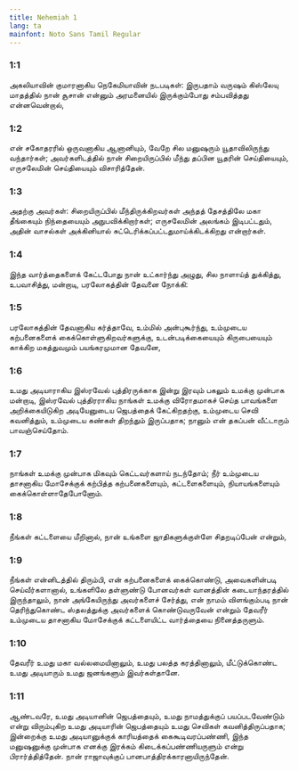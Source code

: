 ```yaml
---
title: Nehemiah 1
lang: ta
mainfont: Noto Sans Tamil Regular
---
```


###  1:1

அகலியாவின் குமாரனாகிய நெகேமியாவின் நடபடிகள்: இருபதாம் வருஷம் கிஸ்லேயு மாதத்தில் நான் சூசான் என்னும் அரமனையில் இருக்கும்போது சம்பவித்தது என்னவென்றால்,

###  1:2

என் சகோதரரில் ஒருவனாகிய ஆனானியும், வேறே சில மனுஷரும் யூதாவிலிருந்து வந்தார்கள்; அவர்களிடத்தில் நான் சிறையிருப்பில் மீந்து தப்பின யூதரின் செய்தியையும், எருசலேமின் செய்தியையும் விசாரித்தேன்.

###  1:3

அதற்கு அவர்கள்: சிறையிருப்பில் மீந்திருக்கிறவர்கள் அந்தத் தேசத்திலே மகா தீங்கையும் நிந்தையையும் அநுபவிக்கிறார்கள்; எருசலேமின் அலங்கம் இடிபட்டதும், அதின் வாசல்கள் அக்கினியால் சுட்டெரிக்கப்பட்டதுமாய்க்கிடக்கிறது என்றார்கள்.

###  1:4

இந்த வார்த்தைகளைக் கேட்டபோது நான் உட்கார்ந்து அழுது, சில நாளாய்த் துக்கித்து, உபவாசித்து, மன்றாடி, பரலோகத்தின் தேவனை நோக்கி:

###  1:5

பரலோகத்தின் தேவனாகிய கர்த்தாவே, உம்மில் அன்புகூர்ந்து, உம்முடைய கற்பனைகளைக் கைக்கொள்ளுகிறவர்களுக்கு, உடன்படிக்கையையும் கிருபையையும் காக்கிற மகத்துவமும் பயங்கரமுமான தேவனே,

###  1:6

உமது அடியாராகிய இஸ்ரவேல் புத்திரருக்காக இன்று இரவும் பகலும் உமக்கு முன்பாக மன்றாடி, இஸ்ரவேல் புத்திரராகிய நாங்கள் உமக்கு விரோதமாகச் செய்த பாவங்களை அறிக்கையிடுகிற அடியேனுடைய ஜெபத்தைக் கேட்கிறதற்கு, உம்முடைய செவி கவனித்தும், உம்முடைய கண்கள் திறந்தும் இருப்பதாக; நானும் என் தகப்பன் வீட்டாரும் பாவஞ்செய்தோம்.

###  1:7

நாங்கள் உமக்கு முன்பாக மிகவும் கெட்டவர்களாய் நடந்தோம்; நீர் உம்முடைய தாசனாகிய மோசேக்குக் கற்பித்த கற்பனைகளையும், கட்டளைகளையும், நியாயங்களையும் கைக்கொள்ளாதேபோனோம்.

###  1:8

நீங்கள் கட்டளையை மீறினால், நான் உங்களை ஜாதிகளுக்குள்ளே சிதறடிப்பேன் என்றும்,

###  1:9

நீங்கள் என்னிடத்தில் திரும்பி, என் கற்பனைகளைக் கைக்கொண்டு, அவைகளின்படி செய்வீர்களானால், உங்களிலே தள்ளுண்டு போனவர்கள் வானத்தின் கடையாந்தரத்தில் இருந்தாலும், நான் அங்கேயிருந்து அவர்களைச் சேர்த்து, என் நாமம் விளங்கும்படி நான் தெரிந்துகொண்ட ஸ்தலத்துக்கு அவர்களைக் கொண்டுவருவேன் என்றும் தேவரீர் உம்முடைய தாசனாகிய மோசேக்குக் கட்டளையிட்ட வார்த்தையை நினைத்தருளும்.

###  1:10

தேவரீர் உமது மகா வல்லமையினாலும், உமது பலத்த கரத்தினாலும், மீட்டுக்கொண்ட உமது அடியாரும் உமது ஜனங்களும் இவர்கள்தானே.

###  1:11

ஆண்டவரே, உமது அடியானின் ஜெபத்தையும், உமது நாமத்துக்குப் பயப்படவேண்டும் என்று விரும்புகிற உமது அடியாரின் ஜெபத்தையும் உமது செவிகள் கவனித்திருப்பதாக; இன்றைக்கு உமது அடியானுக்குக் காரியத்தைக் கைகூடிவரப்பண்ணி, இந்த மனுஷனுக்கு முன்பாக எனக்கு இரக்கம் கிடைக்கப்பண்ணியருளும் என்று பிரார்த்தித்தேன். நான் ராஜாவுக்குப் பானபாத்திரக்காரனாயிருந்தேன்.

